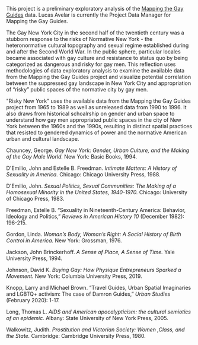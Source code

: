 
This project is a preliminary exploratory analysis of the <a href="https://github.com/MappingtheGayGuides/MGG-Data.git">Mapping the Gay Guides</a> data. Lucas Avelar is currently the Project Data Manager for Mapping the Gay Guides.

The Gay New York City in the second half of the twentieth century was a stubborn response to the risks of Normative New York - the heteronormative cultural topography and sexual regime established during and after the Second World War. In the public sphere, particular locales became associated with gay culture and resistance to status quo by being categorized as dangerous and risky for gay men. This reflection uses methodologies of data exploratory analysis to examine the available data from the Mapping the Gay Guides project and visualize potential correlation between the suppressed gay landscape in New York City and appropriation of “risky” public spaces of the normative city by gay men.

"Risky New York" uses the available data from the Mapping the Gay Guides project from 1965 to 1989 as well as unreleased data from 1990 to 1996. It also draws from historical schoalrship on gender and urban space to understand how gay men appropriated public spaces in the city of New York between the 1960s and the 1990s, resulting in distinct spatial practices that resisted to gendered dynamics of power and the normative American urban and cultural landscape.


Chauncey, George. <i>Gay New York: Gender, Urban Culture, and the Making of the Gay Male World.</i> New York: Basic Books, 1994.

D'Emilio, John and Estelle B. Freedman. <i>Intimate Matters: A History of Sexuality in America.</i> Chicago: Chicago University Press, 1988.

D'Emilio, John. <i>Sexual Politics, Sexual Communities: The Making of a Homosexual Minority in the United States, 1940-1970.</i> Chicago: University of Chicago Press, 1983. 

Freedman, Estelle B. “Sexuality in Nineteenth-Century America: Behavior, Ideology and Politics,” <i>Reviews in American History 10</i> (December 1982): 196-215. 

Gordon, Linda. <i>Woman’s Body, Woman’s Right: A Social History of Birth Control in America.</i> New York: Grossman, 1976.

Jackson, John Brinckerhoff. <i>A Sense of Place, A Sense of Time.</i> Yale University Press, 1994.

Johnson, David K. <i>Buying Gay: How Physique Entrepreneurs Sparked a Movement.</i> New York: Columbia University Press, 2019.

Knopp, Larry and Michael Brown. “Travel Guides, Urban Spatial Imaginaries and LGBTQ+ activism: The case of Damron Guides,” <i>Urban Studies</i> (February 2020): 1-17.

Long, Thomas L. <i>AIDS and American apocalypticism: the cultural semiotics of an epidemic.</i> Albany: State University of New York Press, 2005.

Walkowitz, Judith. <i>Prostitution and Victorian Society: Women ,Class, and the State.</i> Cambridge: Cambridge University Press, 1980.

